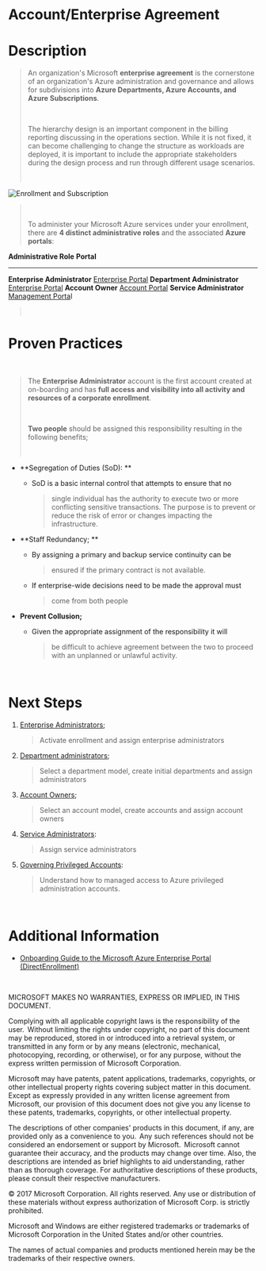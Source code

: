 
Account/Enterprise Agreement
============================

Description
===========

> An organization's Microsoft **enterprise agreement** is the
> cornerstone of an organization\'s Azure administration and governance
> and allows for subdivisions into **Azure Departments, Azure Accounts,
> and Azure Subscriptions**.
>
>  
>
> The hierarchy design is an important component in the billing
> reporting discussing in the operations section. While it is not fixed,
> it can become challenging to change the structure as workloads are
> deployed, it is important to include the appropriate stakeholders
> during the design process and run through different usage scenarios.
>
>  
>
![Enrollment and Subscription](./enrollement-subcriptions-model.png)

>  
>
> To administer your Microsoft Azure services under your enrollment,
> there are **4 distinct administrative roles** and the associated
> **Azure portals**:

  **Administrative Role**        **Portal**
  ------------------------------ ----------------------------------------------
  **Enterprise Administrator**   [Enterprise Portal](https://ea.azure.com)
  **Department Administrator**   [Enterprise Portal](https://ea.azure.com)
  **Account Owner**              [Account Portal](http://account.azure.com)
  **Service Administrator**      [Management Porta](http://portal.azure.com)l

>  

Proven Practices
================

 

> The **Enterprise Administrator** account is the first account created
> at on-boarding and has **full access and visibility into all activity
> and resources of a corporate enrollment**.
>
>  
>
> **Two people** should be assigned this responsibility resulting in the
> following benefits;
>
>  

-   **Segregation of Duties (SoD): **

    -   SoD is a basic internal control that attempts to ensure that no
        > single individual has the authority to execute two or more
        > conflicting sensitive transactions. The purpose is to prevent
        > or reduce the risk of error or changes impacting the
        > infrastructure.

-   **Staff Redundancy; **

    -   By assigning a primary and backup service continuity can be
        > ensured if the primary contract is not available.

    -   If enterprise-wide decisions need to be made the approval must
        > come from both people

-   **Prevent Collusion;**

    -   Given the appropriate assignment of the responsibility it will
        > be difficult to achieve agreement between the two to proceed
        > with an unplanned or unlawful activity.

 

Next Steps
==========

1.  [Enterprise Administrators]();
    > Activate enrollment and assign enterprise administrators

2.  [Department administrators]();
    > Select a department model, create initial departments and assign
    > administrators

3.  [Account Owners]();
    > Select an account model, create accounts and assign account owners

4.  [Service Administrators]():
    > Assign service administrators

5.  [Governing Privileged Accounts]():
    > Understand how to managed access to Azure privileged
    > administration accounts.

 

Additional Information
======================


-   [Onboarding Guide to the Microsoft Azure Enterprise Portal (DirectEnrollment)](https://eaportalonboardingvideos.blob.core.windows.net/onboardingvideos/AzureDirectEACustomerOnboardingGuide_En.pdf)

 

MICROSOFT MAKES NO WARRANTIES, EXPRESS OR IMPLIED, IN THIS DOCUMENT.  

Complying with all applicable copyright laws is the responsibility of
the user.  Without limiting the rights under copyright, no part of this
document may be reproduced, stored in or introduced into a retrieval
system, or transmitted in any form or by any means (electronic,
mechanical, photocopying, recording, or otherwise), or for any purpose,
without the express written permission of Microsoft Corporation.  

Microsoft may have patents, patent applications, trademarks, copyrights,
or other intellectual property rights covering subject matter in this
document.  Except as expressly provided in any written license agreement
from Microsoft, our provision of this document does not give you any
license to these patents, trademarks, copyrights, or other intellectual
property.  

The descriptions of other companies' products in this document, if any,
are provided only as a convenience to you.  Any such references should
not be considered an endorsement or support by Microsoft.  Microsoft
cannot guarantee their accuracy, and the products may change over time.
Also, the descriptions are intended as brief highlights to aid
understanding, rather than as thorough coverage. For authoritative
descriptions of these products, please consult their respective
manufacturers. 

© 2017 Microsoft Corporation. All rights reserved. Any use or
distribution of these materials without express authorization of
Microsoft Corp. is strictly prohibited. 

Microsoft and Windows are either registered trademarks or trademarks of
Microsoft Corporation in the United States and/or other countries. 

The names of actual companies and products mentioned herein may be the
trademarks of their respective owners. 

 

 

